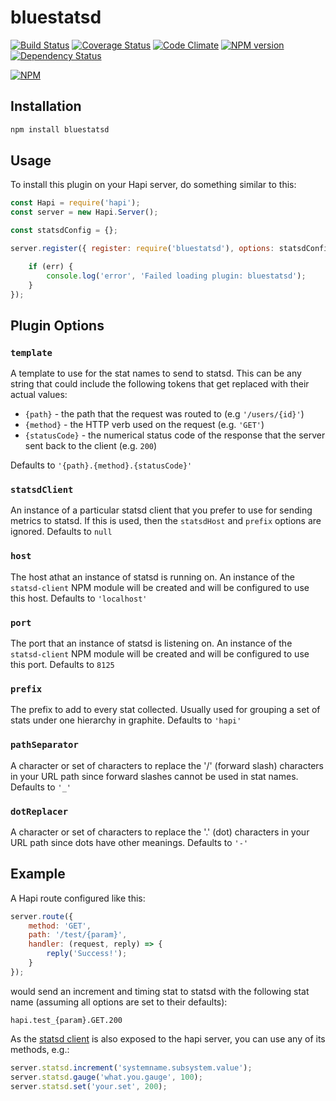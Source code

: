 # bluestatsd

[![Build Status](https://secure.travis-ci.org/catalint/bluestatsd.png)](http://travis-ci.org/catalint/bluestatsd)
[![Coverage Status](https://coveralls.io/repos/github/catalint/bluestatsd/badge.svg?branch=master)](https://coveralls.io/github/catalint/bluestatsd?branch=master)
[![Code Climate](https://codeclimate.com/github/catalint/bluestatsd.png)](https://codeclimate.com/github/catalint/bluestatsd)
[![NPM version](https://badge.fury.io/js/bluestatsd.png)](http://badge.fury.io/js/bluestatsd)
[![Dependency Status](https://david-dm.org/catalint/bluestatsd.png)](https://david-dm.org/catalint/bluestatsd)

[![NPM](https://nodei.co/npm/bluestatsd.png?downloads=true&stars=true)](https://nodei.co/npm/bluestatsd/)

## Installation

```bash
npm install bluestatsd
```

## Usage

To install this plugin on your Hapi server, do something similar to this:

```js
const Hapi = require('hapi');
const server = new Hapi.Server();

const statsdConfig = {};

server.register({ register: require('bluestatsd'), options: statsdConfig }, (err) => {

	if (err) {
		console.log('error', 'Failed loading plugin: bluestatsd');
	}
});
```

## Plugin Options

### `template`

A template to use for the stat names to send to statsd. This can be any string that could include the following tokens that get replaced with their actual values:

* `{path}` - the path that the request was routed to (e.g `'/users/{id}'`)
* `{method}` - the HTTP verb used on the request (e.g. `'GET'`)
* `{statusCode}` - the numerical status code of the response that the server sent back to the client (e.g. `200`)

Defaults to `'{path}.{method}.{statusCode}'`

### `statsdClient`

An instance of a particular statsd client that you prefer to use for sending metrics to statsd. If this is used, then the `statsdHost` and `prefix` options are ignored. Defaults to `null`

### `host`

The host athat an instance of statsd is running on. An instance of the `statsd-client` NPM module will be created and will be configured to use this host. Defaults to `'localhost'`

### `port`

The port that an instance of statsd is listening on. An instance of the `statsd-client` NPM module will be created and will be configured to use this port. Defaults to `8125`

### `prefix`

The prefix to add to every stat collected. Usually used for grouping a set of stats under one hierarchy in graphite. Defaults to `'hapi'`

### `pathSeparator`

A character or set of characters to replace the '/' (forward slash) characters in your URL path since forward slashes cannot be used in stat names. Defaults to `'_'`

### `dotReplacer`
A character or set of characters to replace the '.' (dot) characters in your URL path since dots have other meanings. Defaults to `'-'`


## Example

A Hapi route configured like this:

```js
server.route({
	method: 'GET',
	path: '/test/{param}',
	handler: (request, reply) => {
		reply('Success!');
	}
});
```

would send an increment and timing stat to statsd with the following stat name (assuming all options are set to their defaults):

	hapi.test_{param}.GET.200

As the [statsd client](https://github.com/msiebuhr/node-statsd-client) is also exposed to the hapi server, you can use any of its methods, e.g.:

```js
server.statsd.increment('systemname.subsystem.value');
server.statsd.gauge('what.you.gauge', 100);
server.statsd.set('your.set', 200);
```

